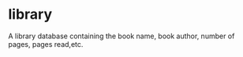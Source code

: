 # library
A library database containing the book name, book author, number of pages, pages read,etc.
